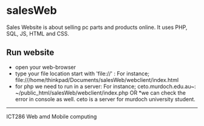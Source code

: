 # salesWeb
Sales Website is about selling pc parts and products online. It uses PHP, SQL, JS, HTML and CSS.


## Run website
* open your web-browser
* type your file location start with 'file://' : For instance; file:///home/thinkpad/Documents/salesWeb/webclient/index.html
* for php we need to run in a server: For instance; ceto.murdoch.edu.au~: ~/public_html/salesWeb/webclient/index.php
OR
*we can check the error in console as well.
ceto is a server for murdoch university student. 

***

ICT286 Web amd Mobile computing
